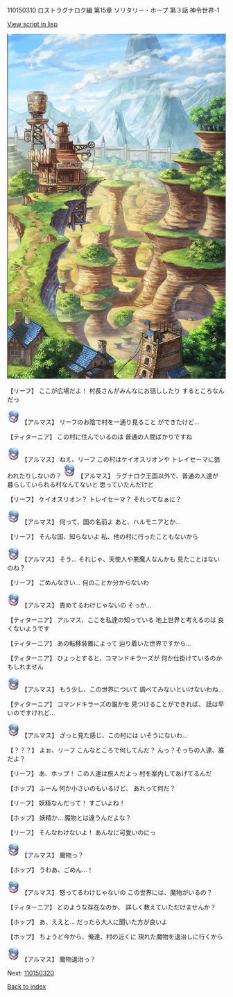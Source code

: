 110150310 ロストラグナロク編 第15章 ソリタリー・ホープ 第３話 神令世界-1

[View script in lisp](../scripts/110150310.txt)

![005_Wilderness.png](../images/backgrounds/005_Wilderness.png)

【リーフ】
ここが広場だよ！
村長さんがみんなにお話ししたり
するところなんだっ

<img src="../images/units/3103811.png" alt="3103811.png" height="34"/>
【アルマス】
リーフのお陰で村を一通り見ること
ができたけど…

【ティターニア】
この村に住んでいるのは
普通の人間ばかりですね

<img src="../images/units/3103811.png" alt="3103811.png" height="34"/>
【アルマス】
ねえ、リーフ
この村はケイオスリオンや
トレイセーマに狙われたりしないの？

<img src="../images/units/3103811.png" alt="3103811.png" height="34"/>
【アルマス】
ラグナロク王国以外で、普通の人達が
暮らしていられる村なんてないと
思っていたんだけど

【リーフ】
ケイオスリオン？
トレイセーマ？
それってなぁに？

<img src="../images/units/3103811.png" alt="3103811.png" height="34"/>
【アルマス】
何って、国の名前よ
あと、ハルモニアとか…

【リーフ】
そんな国、知らないよ
私、他の村に行ったこともないから

<img src="../images/units/3103811.png" alt="3103811.png" height="34"/>
【アルマス】
そう…
それじゃ、天使人や悪魔人なんかも
見たことはないのね？

【リーフ】
ごめんなさい…
何のことか分からないわ

<img src="../images/units/3103811.png" alt="3103811.png" height="34"/>
【アルマス】
責めてるわけじゃないの
そっか…

【ティターニア】
アルマス、ここを私達の知っている
地上世界と考えるのは
良くないようです

【ティターニア】
あの転移装置によって
辿り着いた世界ですから…

【ティターニア】
ひょっとすると、コマンドキラーズが
何か仕掛けているのかもしれません

<img src="../images/units/3103811.png" alt="3103811.png" height="34"/>
【アルマス】
もう少し、この世界について
調べてみないといけないわね…

【ティターニア】
コマンドキラーズの誰かを
見つけることができれば、
話は早いのですけれど…

<img src="../images/units/3103811.png" alt="3103811.png" height="34"/>
【アルマス】
ざっと見た感じ、この村には
いそうにないわ…

【？？？】
よぉ、リーフ
こんなところで何してんだ？
んっ？そっちの人達、誰だよ？

【リーフ】
あ、ホップ！
この人達は旅人だよっ
村を案内してあげてるんだ

【ホップ】
ふーん
何か小さいのもいるけど、
あれって何だ？

【リーフ】
妖精なんだって！
すごいよね！

【ホップ】
妖精か…
魔物とは違うんだよな？

【リーフ】
そんなわけないよ！
あんなに可愛いのにっ

<img src="../images/units/3103811.png" alt="3103811.png" height="34"/>
【アルマス】
魔物っ？

【ホップ】
うわあ、ごめん…！

<img src="../images/units/3103811.png" alt="3103811.png" height="34"/>
【アルマス】
怒ってるわけじゃないの
この世界には、魔物がいるの？

【ティターニア】
どのような存在なのか、
詳しく教えていただけませんか？

【ホップ】
あ、ええと…
だったら大人に聞いた方が良いよ

【ホップ】
ちょうど今から、俺達、村の近くに
現れた魔物を退治しに行くから

<img src="../images/units/3103811.png" alt="3103811.png" height="34"/>
【アルマス】
魔物退治っ？

Next: [110150320](110150320.md)

[Back to index](index.md)
